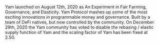 Yam launched on August 12th, 2020 as An Experiment in Fair Farming, Governance, and Elasticity. Yam Protocol mashes up some of the most exciting innovations in programmable money and governance. Built by a team of DeFi natives, but now controlled by the community. On December 29th, 2020 the Yam community has voted to disable the rebasing / elastic supply function of Yam and the scaling factor of Yam has been fixed at 2.50.